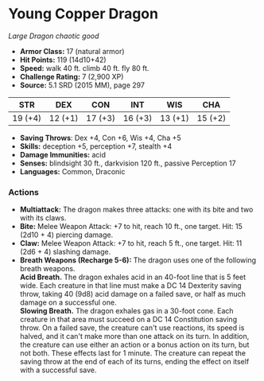 # Young Copper Dragon

*Large* *Dragon* *chaotic good*

- **Armor Class:** 17 (natural armor)
- **Hit Points:** 119 (14d10+42)
- **Speed:** walk 40 ft. climb 40 ft. fly 80 ft.
- **Challenge Rating:** 7 (2,900 XP)
- **Source:** 5.1 SRD (2015 MM), page 297

| STR | DEX | CON | INT | WIS | CHA |
| --- | --- | --- | --- | --- | --- |
| 19 (+4) | 12 (+1) | 17 (+3) | 16 (+3) | 13 (+1) | 15 (+2) |

- **Saving Throws**: Dex +4, Con +6, Wis +4, Cha +5
- **Skills:** deception +5, perception +7, stealth +4
- **Damage Immunities:** acid
- **Senses:** blindsight 30 ft., darkvision 120 ft., passive Perception 17
- **Languages:** Common, Draconic

### Actions

- **Multiattack:** The dragon makes three attacks: one with its bite and two with its claws.
- **Bite:** Melee Weapon Attack: +7 to hit, reach 10 ft., one target. Hit: 15 (2d10 + 4) piercing damage.
- **Claw:** Melee Weapon Attack: +7 to hit, reach 5 ft., one target. Hit: 11 (2d6 + 4) slashing damage.
- **Breath Weapons (Recharge 5-6):** The dragon uses one of the following breath weapons.<br>**Acid Breath.** The dragon exhales acid in an 40-foot line that is 5 feet wide. Each creature in that line must make a DC 14 Dexterity saving throw, taking 40 (9d8) acid damage on a failed save, or half as much damage on a successful one.<br>**Slowing Breath.** The dragon exhales gas in a 30-foot cone. Each creature in that area must succeed on a DC 14 Constitution saving throw. On a failed save, the creature can't use reactions, its speed is halved, and it can't make more than one attack on its turn. In addition, the creature can use either an action or a bonus action on its turn, but not both. These effects last for 1 minute. The creature can repeat the saving throw at the end of each of its turns, ending the effect on itself with a successful save.


